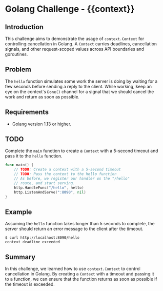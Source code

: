# Golang Challenge - {{context}}

## Introduction
This challenge aims to demonstrate the usage of `context.Context` for controlling cancellation in Golang. A `Context` carries deadlines, cancellation signals, and other request-scoped values across API boundaries and goroutines.

## Problem
The `hello` function simulates some work the server is doing by waiting for a few seconds before sending a reply to the client. While working, keep an eye on the context's `Done()` channel for a signal that we should cancel the work and return as soon as possible.

## Requirements
- Golang version 1.13 or higher.

## TODO
Complete the `main` function to create a `Context` with a 5-second timeout and pass it to the `hello` function.

```go
func main() {
    // TODO: Create a context with a 5-second timeout
    // TODO: Pass the context to the hello function
    // As before, we register our handler on the "/hello"
    // route, and start serving.
    http.HandleFunc("/hello", hello)
    http.ListenAndServe(":8090", nil)
}
```

## Example
Assuming the `hello` function takes longer than 5 seconds to complete, the server should return an error message to the client after the timeout.

```
$ curl http://localhost:8090/hello
context deadline exceeded
```

## Summary
In this challenge, we learned how to use `context.Context` to control cancellation in Golang. By creating a `Context` with a timeout and passing it to a function, we can ensure that the function returns as soon as possible if the timeout is exceeded.